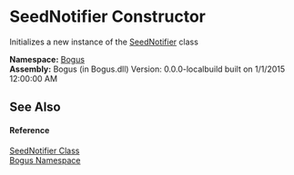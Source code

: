 # SeedNotifier Constructor 
 

Initializes a new instance of the <a href="T_Bogus_SeedNotifier">SeedNotifier</a> class

**Namespace:**&nbsp;<a href="N_Bogus">Bogus</a><br />**Assembly:**&nbsp;Bogus (in Bogus.dll) Version: 0.0.0-localbuild built on 1/1/2015 12:00:00 AM

## See Also


#### Reference
<a href="T_Bogus_SeedNotifier">SeedNotifier Class</a><br /><a href="N_Bogus">Bogus Namespace</a><br />